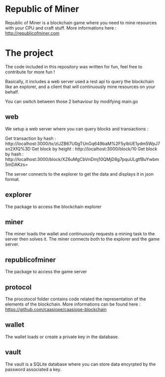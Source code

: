 # Republic of Miner
Republic of Miner is a blockchain game where you need to mine resources with your CPU and craft stuff.
More informations here : http://republicofminer.com

# The project
The code included in this repository was written for fun, feel free to contribute for more fun !

Basically, it includes a web server used a rest api to query the blockchain like an explorer,
and a client that will continuously mine resources on your behalf.

You can switch between those 2 behaviour by modifying main.go

## web
We setup a web server where you can query blocks and transactions :

Get transaction by hash : http://localhost:3000/tx/zIJZB67U0gTUnGq649baM%2F5ylbUE1ydm5WpJ7xn2XfQ%3D
Get block by height : http://localhost:3000/block/10
Get block by hash : http://localhost:3000/block/XZ6uMgCbVnDmj10QMjD8g7pquULgtfBuYwbm5mDAKzs=

The server connects to the explorer to get the data and displays it in json format.

## explorer
The package to access the blockchain explorer

## miner
The miner loads the wallet and continuously requests a mining task to the server then solves it.
The miner connects both to the explorer and the game server.

## republicofminer
The package to access the game server

## protocol
The procotocol folder contains code related the representation of the elements of the blockchain.
More informations can be found here : https://github.com/caasiope/caasiope-blockchain

## wallet
The wallet loads or create a private key in the database.

## vault
The vault is a SQLite database where you can store data encyrpted by the password associated a key.




